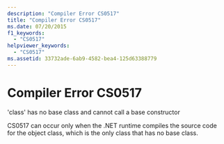 ```yaml
---
description: "Compiler Error CS0517"
title: "Compiler Error CS0517"
ms.date: 07/20/2015
f1_keywords: 
  - "CS0517"
helpviewer_keywords: 
  - "CS0517"
ms.assetid: 33732ade-6ab9-4582-bea4-125d63388779
---
```

# Compiler Error CS0517
'class' has no base class and cannot call a base constructor  
  
 CS0517 can occur only when the .NET runtime compiles the source code for the object class, which is the only class that has no base class.
